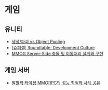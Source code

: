 # 게임

## 유니티

- [생성/파괴 vs Object Pooling](https://disquiet.io/@minso/makerlog/%EC%83%9D%EC%84%B1-%ED%8C%8C%EA%B4%B4-vs-object-pooling)
- [[슈퍼셀] Roundtable: Development Culture](https://kr.linkedin.com/pulse/roundtable-development-culture-wook-jin-lee?utm_source=share&utm_medium=guest_mobile_web&utm_campaign=copy)
- [MMOG Server-Side 충돌 및 이동처리 설계와 구현](https://www.slideshare.net/dgtman/mmog-serverside-237540703)

## 게임 서버

- [발할라 라이징 MMORPG의 성능 최적화 사례 공유](https://www.slideshare.net/awskorea/8-mmorpg-300-games-on-aws-2022#12)

